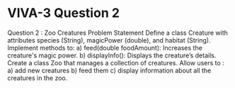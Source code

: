 # VIVA-3 Question 2
Question 2 : Zoo Creatures
Problem Statement
Define a class Creature with attributes species (String), magicPower (double), 
and habitat (String). Implement methods to:
a) feed(double foodAmount): Increases the creature's magic power.
b) displayInfo(): Displays the creature’s details.
Create a class Zoo that manages a collection of creatures. Allow users to :
a) add new creatures
b) feed them
c) display information about all the creatures in the zoo.
